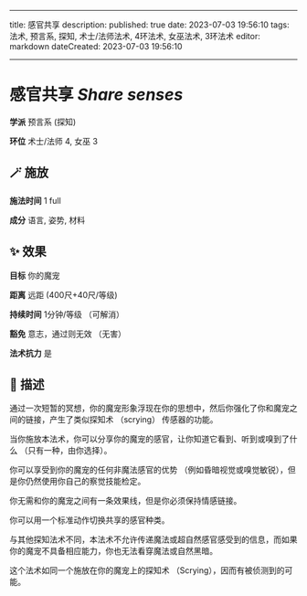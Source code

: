 
---
title: 感官共享
description: 
published: true
date: 2023-07-03 19:56:10
tags: 法术, 预言系, 探知, 术士/法师法术, 4环法术, 女巫法术, 3环法术
editor: markdown
dateCreated: 2023-07-03 19:56:10

---

# **感官共享** *Share senses*

**学派** 预言系 (探知) 

**环位** 术士/法师 4, 女巫 3

## 🪄 施放

**施法时间** 1 full

**成分** 语言, 姿势, 材料

## ✨ 效果 

**目标** 你的魔宠 

**距离** 远距 (400尺+40尺/等级)  

**持续时间** 1分钟/等级 （可解消） 

**豁免** 意志，通过则无效 （无害）

**法术抗力** 是

## 📖 描述

通过一次短暂的冥想，你的魔宠形象浮现在你的思想中，然后你强化了你和魔宠之间的链接，产生了类似探知术 （scrying） 传感器的功能。

当你施放本法术，你可以分享你的魔宠的感官，让你知道它看到、听到或嗅到了什么 （只有一种，由你选择）。

你可以享受到你的魔宠的任何非魔法感官的优势 （例如昏暗视觉或嗅觉敏锐），但是你仍然使用你自己的察觉技能检定。

你无需和你的魔宠之间有一条效果线，但是你必须保持情感链接。

你可以用一个标准动作切换共享的感官种类。

与其他探知法术不同，本法术不允许传递魔法或超自然感官感受到的信息，而如果你的魔宠不具备相应能力，你也无法看穿魔法或自然黑暗。

这个法术如同一个施放在你的魔宠上的探知术 （Scrying），因而有被侦测到的可能。
    